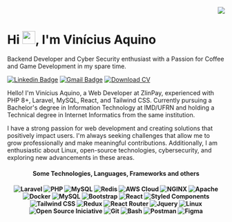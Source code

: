 <img align="right" src="https://komarev.com/ghpvc/?username=vinnyaquino&color=ff69b4"><br>

<h1 align="left">Hi <img src="https://raw.githubusercontent.com/kaueMarques/kaueMarques/master/hi.gif" height="30px">, I'm Vinícius Aquino</h1>

Backend Developer and Cyber Security enthusiast with a Passion for Coffee and Game Development in my spare time.

[![Linkedin Badge](https://img.shields.io/badge/-Vinicius%20Aquino-986DFF?style=flat-square&logo=Linkedin&logoColor=white&link=https://www.linkedin.com/in/vinnyaquino/)](https://www.linkedin.com/in/vinnyaquino/) 
[![Gmail Badge](https://img.shields.io/badge/-viniciusaquino123@gmail.com-986DFF?style=flat-square&logo=Gmail&logoColor=white&link=mailto:viniciusaquino123@gmail.com)](mailto:viniciusaquino123@gmail.com)
[![Download CV](https://img.shields.io/badge/Download%20CV-Click%20to%20Download-blue?style=flat-square&logo=download)](https://github.com/vinnyaquino/vinnyaquino/blob/main/Curriculo%20-%20Vinicius%20Aquino.pdf)

Hello! I'm Vinícius Aquino, a Web Developer at ZlinPay, experienced with PHP 8+, Laravel, MySQL, React, and Tailwind CSS. Currently pursuing a Bachelor's degree in Information Technology at IMD/UFRN and holding a Technical degree in Internet Informatics from the same institution.

I have a strong passion for web development and creating solutions that positively impact users. I'm always seeking challenges that allow me to grow professionally and make meaningful contributions. Additionally, I am enthusiastic about Linux, open-source technologies, cybersecurity, and exploring new advancements in these areas.

<h4 align="center">Some Technologies, Languages, Frameworks and others<h4/>

<div align="center">
<!-- Laravel --> <img src="https://img.shields.io/badge/Laravel-FF2D20?style=for-the-badge&logo=laravel&logoColor=white"  alt="Laravel" />
<!-- PHP --> <img src="https://img.shields.io/badge/PHP-777BB4?style=for-the-badge&logo=php&logoColor=white" alt="PHP" />
<!-- MySQL --> <img src="https://img.shields.io/badge/MySQL-00000F?style=for-the-badge&logo=mysql&logoColor=white" alt="MySQL" />
<!-- Redis --> <img src="https://img.shields.io/badge/Redis-D9281A?style=for-the-badge&logo=redis&logoColor=white" alt="Redis" />
<!-- Amazon AWS --> <img src="https://img.shields.io/badge/Amazon_AWS-232F3E?style=for-the-badge&logo=amazon-aws&logoColor=white" alt="AWS Cloud" />
<!-- NGINX --> <img src="https://img.shields.io/badge/Nginx-009639?style=for-the-badge&logo=nginx&logoColor=white" alt="NGINX" />
<!-- Apache --> <img src="https://img.shields.io/badge/Apache-CA2136?style=for-the-badge&logo=apache&logoColor=white" alt="Apache" />
<!-- Docker --> <img src="https://img.shields.io/badge/Docker-2496ED?style=for-the-badge&logo=docker&logoColor=white" alt="Docker" />
<!-- Javascript --> <img src="https://img.shields.io/badge/JavaScript-F7DF1E?style=for-the-badge&logo=javascript&logoColor=black" alt="MySQL" />
<!-- Bootstrap --> <img src="https://img.shields.io/badge/Bootstrap-563D7C?style=for-the-badge&logo=bootstrap&logoColor=white" alt="Bootstrap" />
<!-- React --> <img src="https://img.shields.io/badge/React-20232A?style=for-the-badge&logo=react&logoColor=61DAFB" alt="React" />
<!-- Styled Components --> <img src="https://img.shields.io/badge/styled--components-DB7093?style=for-the-badge&logo=styled-components&logoColor=white" alt="Styled Components" />
<!-- Tailwind CSS --> <img src="https://img.shields.io/badge/Tailwind_CSS-38B2AC?style=for-the-badge&logo=tailwind-css&logoColor=white" alt="Tailwind CSS" />
<!-- Redux --> <img src="https://img.shields.io/badge/Redux-593D88?style=for-the-badge&logo=redux&logoColor=white" alt="Redux" />
<!-- React Router --> <img src="https://img.shields.io/badge/React_Router-CA4245?style=for-the-badge&logo=react-router&logoColor=white" alt="React Router" />
<!-- Jquery --> <img src="https://img.shields.io/badge/jQuery-0769AD?style=for-the-badge&logo=jquery&logoColor=white" alt="Jquery" />
<!-- Linux --> <img src="https://img.shields.io/badge/Linux%20❤️-FCC624?style=for-the-badge&logo=linux&logoColor=black" alt="Linux" />
<!-- Open Source --> <img src="https://img.shields.io/badge/open_source_initiative-3DA639?style=for-the-badge&logo=open-source-initiative&logoColor=white" alt="Open Source Iniciative" alt="Open Source Iniciative" />
<!-- Git --> <img src="https://img.shields.io/badge/Git-E34F26?style=for-the-badge&logo=git&logoColor=white" alt="Git" />
<!-- Shell Script | Bash --> <img src="https://img.shields.io/badge/shell_script%20-%23121011.svg?&style=for-the-badge&logo=gnu-bash&logoColor=white" alt="Bash" />
<!-- Postman --> <img src="https://img.shields.io/badge/Postman-FF6C37.svg?style=for-the-badge&logo=Postman&logoColor=white" alt="Postman" />
<!-- Figma --> <img src="https://img.shields.io/badge/Figma-696969?style=for-the-badge&logo=figma&logoColor=figma" alt="Figma" />
</div>

</br>
